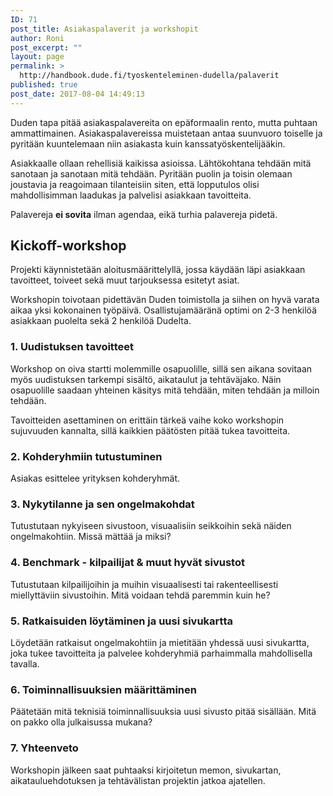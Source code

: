 ```yaml
---
ID: 71
post_title: Asiakaspalaverit ja workshopit
author: Roni
post_excerpt: ""
layout: page
permalink: >
  http://handbook.dude.fi/tyoskenteleminen-dudella/palaverit
published: true
post_date: 2017-08-04 14:49:13
---
```

Duden tapa pitää asiakaspalavereita on epäformaalin rento, mutta puhtaan ammattimainen. Asiakaspalavereissa muistetaan antaa suunvuoro toiselle ja pyritään kuuntelemaan niin asiakasta kuin kanssatyöskentelijääkin.

Asiakkaalle ollaan rehellisiä kaikissa asioissa. Lähtökohtana tehdään mitä sanotaan ja sanotaan mitä tehdään. Pyritään puolin ja toisin olemaan joustavia ja reagoimaan tilanteisiin siten, että lopputulos olisi mahdollisimman laadukas ja palvelisi asiakkaan tavoitteita.

Palavereja <b>ei sovita</b> ilman agendaa, eikä turhia palavereja pidetä.
<h2>Kickoff-workshop</h2>
Projekti käynnistetään aloitusmäärittelyllä, jossa käydään läpi asiakkaan tavoitteet, toiveet sekä muut tarjouksessa esitetyt asiat.

Workshopin toivotaan pidettävän Duden toimistolla ja siihen on hyvä varata aikaa yksi kokonainen työpäivä. Osallistujamääränä optimi on 2-3 henkilöä asiakkaan puolelta sekä 2 henkilöä Dudelta.
<h3>1. Uudistuksen tavoitteet</h3>
Workshop on oiva startti molemmille osapuolille, sillä sen aikana sovitaan myös uudistuksen tarkempi sisältö, aikataulut ja tehtäväjako. Näin osapuolille saadaan yhteinen käsitys mitä tehdään, miten tehdään ja milloin tehdään.

Tavoitteiden asettaminen on erittäin tärkeä vaihe koko workshopin sujuvuuden kannalta, sillä kaikkien päätösten pitää tukea tavoitteita.

<h3>2. Kohderyhmiin tutustuminen</h3>
Asiakas esittelee yrityksen kohderyhmät.

<h3>3. Nykytilanne ja sen ongelmakohdat</h3>
Tutustutaan nykyiseen sivustoon, visuaalisiin seikkoihin sekä näiden ongelmakohtiin. Missä mättää ja miksi?

<h3>4. Benchmark - kilpailijat &amp; muut hyvät sivustot</h3>
Tutustutaan kilpailijoihin ja muihin visuaalisesti tai rakenteellisesti miellyttäviin sivustoihin. Mitä voidaan tehdä paremmin kuin he?
<h3>5. Ratkaisuiden löytäminen ja uusi sivukartta</h3>
Löydetään ratkaisut ongelmakohtiin ja mietitään yhdessä uusi sivukartta, joka tukee tavoitteita ja palvelee kohderyhmiä parhaimmalla mahdollisella tavalla.
<h3>6. Toiminnallisuuksien määrittäminen</h3>
Päätetään mitä teknisiä toiminnallisuuksia uusi sivusto pitää sisällään. Mitä on pakko olla julkaisussa mukana?
<h3>7. Yhteenveto</h3>
Workshopin jälkeen saat puhtaaksi kirjoitetun memon, sivukartan, aikatauluehdotuksen ja tehtävälistan projektin jatkoa ajatellen.